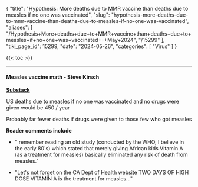 {
  "title": "Hypothesis: More deaths due to MMR vaccine than deaths due to measles if no one was vaccinated",
  "slug": "hypothesis-more-deaths-due-to-mmr-vaccine-than-deaths-due-to-measles-if-no-one-was-vaccinated",
  "aliases": [
    "/Hypothesis+More+deaths+due+to+MMR+vaccine+than+deaths+due+to+measles+if+no+one+was+vaccinated+-+May+2024",
    "/15299"
  ],
  "tiki_page_id": 15299,
  "date": "2024-05-26",
  "categories": [
    "Virus"
  ]
}

{{< toc >}}

---

#### Measles vaccine math - Steve Kirsch

 **[Substack](https://kirschsubstack.com/p/measles-vaccine-math?utm_source=post-email-title&publication_id=548354&post_id=144969918&utm_campaign=email-post-title&isFreemail=false&r=ofo3r&triedRedirect=true&utm_medium=email)** 

US deaths due to measles if no one was vaccinated and no drugs were given would be 450 / year 

Probably far fewer deaths if drugs were given to those few who got measles

 **Reader comments include** 

* " remember reading an old study (conducted by the WHO, I believe in the early 80's) which stated that merely giving African kids Vitamin A (as a treatment for measles) basically eliminated any risk of death from measles."

* "Let's not forget on the CA Dept of Health website TWO DAYS OF HIGH DOSE VITAMIN A is the treatment for measles..."
